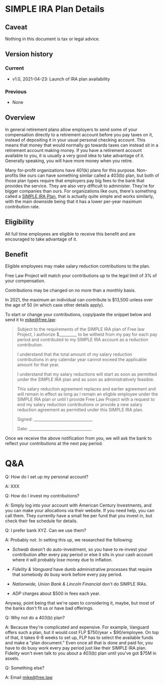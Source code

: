 # SIMPLE IRA Plan Details

## Caveat

Nothing in this document is tax or legal advice.


## Version history

### Current

 - v1.0, 2021-04-23: Launch of IRA plan availability

### Previous

 - None


## Overview

In general retirement plans allow employers to send some of your compensation directly to a retirement account before you pay taxes on it, instead of depositing it in your usual personal checking account. This means that money that would normally go towards taxes can instead sit in a retirement account making money. If you have a retirement account available to you, it is usually a very good idea to take advantage of it. Generally speaking, you will have more money when you retire.

Many for-profit organizations have 401(k) plans for this purpose. Non-profits like ours can have something similar called a 403(b) plan, but both of those plan types require that employers pay big fees to the bank that provides the service. They are also very difficult to administer. They're for bigger companies than ours. For organizations like ours, there's something called a [SIMPLE IRA Plan][simple], that is actually quite simple and works similarly, with the main downside being that it has a lower per-year maximum contribution rate.

 
## Eligibility

All full time employees are eligible to receive this benefit and are encouraged to take advantage of it.


## Benefit

Eligible employees may make salary reduction contributions to the plan.

Free Law Project will match your contributions up to the legal limit of 3% of your compensation.

Contributions may be changed on no more than a monthly basis.

In 2021, the maximum an individual can contribute is $13,500 unless over the age of 50 (in which case other details apply).

To start or change your contributions, copy/paste the snippet below and send it to mike@free.law:

> Subject to the requirements of the SIMPLE IRA plan of Free law Project, I authorize $_________ to be witheld from my pay for each pay period and contributed to my SIMPLE IRA account as a reduction contribution.
>
> I understand that the total amount of my salary reduction contributions in any calendar year cannot exceed the applicable amount for that year.
>
> I understand that my salary reductions will start as soon as permitted under the SIMPLE IRA plan and as soon as administratively feasible.
>
> This salary reduction agreement replaces and earlier agreement and will remain in effect as long as I remain an eligble employee under the SIMPLE IRA plan or until I provide Free Law Project with a request to end my salary reduction contributions or provide a new salary reduction agreement as permitted under this SIMPLE IRA plan.
>
> Signed: ______________________________
>
>
> Date: ________________________________

Once we receive the above notification from you, we will ask the bank to reflect your contributions at the next pay period.

# Q&A

Q: How do I set up my personal account?

A: XXX

Q: How do I invest my contributions?

A: Simply log into your account with American Century Investments, and you can make your allocations via their website. If you need help, you can call them. They currently have a small fee per fund that you invest in, but check their fee schedule for details.

Q: I prefer bank XYZ. Can we use them?

A: Probably not. In setting this up, we researched the following:

 - *Schwab* doesn't do auto-investment, so you have to re-invest your contribution after every pay period or else it sits in your cash account where it will probably lose money due to inflation.

 - *Fidelity & Vanguard* have dumb administrative processes that require that somebody do busy work before every pay period.

 - *Nationwide, Union Bank & Lincoln Financial* don't do SIMPLE IRAs.

 - *ADP* charges about $500 in fees each year.

Anyway, point being that we're open to considering it, maybe, but most of the banks don't fit us or have bad offerings.

Q: Why not do a 403(b) plan?

A: Because they're complicated and expensive. For example, Vanguard offers such a plan, but it would cost FLP $750/year + $90/employee. On top of that, it takes 6-8 weeks to set up, FLP has to select the available funds and make a "plan document." Even once all that is done and paid for, you have to do busy work every pay period just like their SIMPLE IRA plan. Fidelity won't even talk to you about a 403(b) plan until you've got $75M in assets.

Q: Something else?

A: Email mike@free.law


[simple]: https://www.irs.gov/retirement-plans/plan-sponsor/simple-ira-plan